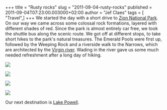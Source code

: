 +++
title = "Rusty rocks"
slug = "2011-09-04-rusty-rocks"
published = 2011-09-04T07:23:00.003000+02:00
author = "Jef Claes"
tags = [ "Travel",]
+++
We started the day with a short drive to [Zion National
Park](http://en.wikipedia.org/wiki/Zion_National_Park). On our way we
came across some colossal rock formations, layered with different shades
of red. Since the park is almost entirely car free, we took the shuttle
bus along the scenic route. We got off at different stops, to take short
hikes to the park's natural treasures. The Emerald Pools were first up,
followed by the Weeping Rock and a riverside walk to the Narrows, which
are architected by the [Virgin
river](http://en.wikipedia.org/wiki/Virgin_River). Wading in the river
gave us some much needed refreshment after a long day of hiking.

  

[![](../images/thumbnails/2011-09-04-rusty-rocks-Zion_0096.png)](../images/2011-09-04-rusty-rocks-Zion_0096.png)

  

[![](../images/thumbnails/2011-09-04-rusty-rocks-Zion_0176.png)](../images/2011-09-04-rusty-rocks-Zion_0176.png)

  

[![](../images/thumbnails/2011-09-04-rusty-rocks-Zion_0106.png)](../images/2011-09-04-rusty-rocks-Zion_0106.png)

  

[![](../images/thumbnails/2011-09-04-rusty-rocks-Zion_0214.png)](../images/2011-09-04-rusty-rocks-Zion_0214.png)

  

Our next destination is [Lake
Powell](http://en.wikipedia.org/wiki/Lake_Powell).

